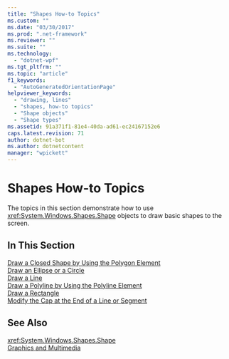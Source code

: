 ```yaml
---
title: "Shapes How-to Topics"
ms.custom: ""
ms.date: "03/30/2017"
ms.prod: ".net-framework"
ms.reviewer: ""
ms.suite: ""
ms.technology: 
  - "dotnet-wpf"
ms.tgt_pltfrm: ""
ms.topic: "article"
f1_keywords: 
  - "AutoGeneratedOrientationPage"
helpviewer_keywords: 
  - "drawing, lines"
  - "shapes, how-to topics"
  - "Shape objects"
  - "Shape types"
ms.assetid: 91a371f1-81e4-40da-ad61-ec24167152e6
caps.latest.revision: 71
author: dotnet-bot
ms.author: dotnetcontent
manager: "wpickett"
---
```

# Shapes How-to Topics
The topics in this section demonstrate how to use <xref:System.Windows.Shapes.Shape> objects to draw basic shapes to the screen.  
  
## In This Section  
 [Draw a Closed Shape by Using the Polygon Element](../../../../docs/framework/wpf/graphics-multimedia/how-to-draw-a-closed-shape-by-using-the-polygon-element.md)  
 [Draw an Ellipse or a Circle](../../../../docs/framework/wpf/graphics-multimedia/how-to-draw-an-ellipse-or-a-circle.md)  
 [Draw a Line](../../../../docs/framework/wpf/graphics-multimedia/how-to-draw-a-line.md)  
 [Draw a Polyline by Using the Polyline Element](../../../../docs/framework/wpf/graphics-multimedia/how-to-draw-a-polyline-by-using-the-polyline-element.md)  
 [Draw a Rectangle](../../../../docs/framework/wpf/graphics-multimedia/how-to-draw-a-rectangle.md)  
 [Modify the Cap at the End of a Line or Segment](../../../../docs/framework/wpf/graphics-multimedia/how-to-modify-the-cap-at-the-end-of-a-line-or-segment.md)  
  
## See Also  
 <xref:System.Windows.Shapes.Shape>   
 [Graphics and Multimedia](../../../../docs/framework/wpf/graphics-multimedia/index.md)
